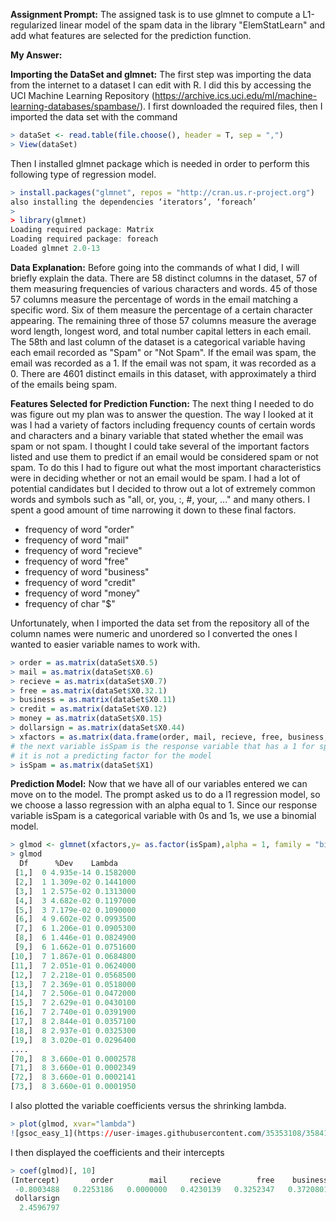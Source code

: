 
**Assignment Prompt:** The assigned task is to use glmnet to compute a L1-regularized linear model of the spam data in the  library "ElemStatLearn" and add what features are selected for the prediction function.

**My Answer:** 

**Importing the DataSet and glmnet:** The first step was importing the data from the internet to a dataset I can edit with R. 
I did this by accessing the UCI Machine Learning Repository (https://archive.ics.uci.edu/ml/machine-learning-databases/spambase/). I first downloaded the required files, then I imported the data set with the command
```R
> dataSet <- read.table(file.choose(), header = T, sep = ",")
> View(dataSet)
```
Then I installed glmnet package which is needed in order to perform this following type of regression model.
```R
> install.packages("glmnet", repos = "http://cran.us.r-project.org")
also installing the dependencies ‘iterators’, ‘foreach’
> 
> library(glmnet)
Loading required package: Matrix
Loading required package: foreach
Loaded glmnet 2.0-13
```

**Data Explanation:** Before going into the commands of what I did, I will briefly explain the data. There are 58 distinct columns in the dataset, 57 of them measuring frequencies of various characters and words. 45 of those 57 columns measure the percentage of words in the email matching a specific word. Six of them measure the percentage of a certain character appearing. The remaining three of those 57 columns measure the average word length, longest word, and total number capital letters in each email. The 58th and last column of the dataset is a categorical variable having each email recorded as "Spam" or "Not Spam". If the email was spam, the email was recorded as a 1. If the email was not spam, it was recorded as a 0. There are 4601 distinct emails in this dataset, with approximately a third of the emails being spam.

**Features Selected for Prediction Function:** The next thing I needed to do was figure out my plan was to answer the question. The way I looked at it was I had a variety of factors including frequency counts of certain words and characters and a binary variable that stated whether the email was spam or not spam. I thought I could take several of the important factors listed and use them to predict if an email would be considered spam or not spam. To do this I had to figure out what the most important characteristics were in deciding whether or not an email would be spam. I had a lot of potential candidates but I decided to throw out a lot of extremely common words and symbols such as "all, or, you, :, #, your, ..." and many others. I spent a good amount of time narrowing it down to these final factors.
* frequency of word "order" 
* frequency of word "mail" 
* frequency of word "recieve" 
* frequency of word "free" 
* frequency of word "business" 
* frequency of word "credit" 
* frequency of word "money" 
* frequency of char "$" 

Unfortunately, when I imported the data set from the repository all of the column names were numeric and unordered so I converted the ones I wanted to easier variable names to work with.
```R
> order = as.matrix(dataSet$X0.5)
> mail = as.matrix(dataSet$X0.6)
> recieve = as.matrix(dataSet$X0.7)
> free = as.matrix(dataSet$X0.32.1)
> business = as.matrix(dataSet$X0.11)
> credit = as.matrix(dataSet$X0.12)
> money = as.matrix(dataSet$X0.15)
> dollarsign = as.matrix(dataSet$X0.44)
> xfactors = as.matrix(data.frame(order, mail, recieve, free, business, credit, money, dollarsign))
# the next variable isSpam is the response variable that has a 1 for spam and 0 for not spam
# it is not a predicting factor for the model
> isSpam = as.matrix(dataSet$X1) 
```

**Prediction Model:**
Now that we have all of our variables entered we can move on to the model. The prompt asked us to do a l1 regression model, so we choose a lasso regression with an alpha equal to 1. Since our response variable isSpam is a categorical variable with 0s and 1s, we use a binomial model.
```R
> glmod <- glmnet(xfactors,y= as.factor(isSpam),alpha = 1, family = "binomial")
> glmod
  Df      %Dev    Lambda
 [1,]  0 4.935e-14 0.1582000
 [2,]  1 1.309e-02 0.1441000
 [3,]  1 2.575e-02 0.1313000
 [4,]  3 4.682e-02 0.1197000
 [5,]  3 7.179e-02 0.1090000
 [6,]  4 9.602e-02 0.0993500
 [7,]  6 1.206e-01 0.0905300
 [8,]  6 1.446e-01 0.0824900
 [9,]  6 1.662e-01 0.0751600
[10,]  7 1.867e-01 0.0684800
[11,]  7 2.051e-01 0.0624000
[12,]  7 2.218e-01 0.0568500
[13,]  7 2.369e-01 0.0518000
[14,]  7 2.506e-01 0.0472000
[15,]  7 2.629e-01 0.0430100
[16,]  7 2.740e-01 0.0391900
[17,]  8 2.844e-01 0.0357100
[18,]  8 2.937e-01 0.0325300
[19,]  8 3.020e-01 0.0296400
....
[70,]  8 3.660e-01 0.0002578
[71,]  8 3.660e-01 0.0002349
[72,]  8 3.660e-01 0.0002141
[73,]  8 3.660e-01 0.0001950
```
I also plotted the variable coefficients versus the shrinking lambda.
```R
> plot(glmod, xvar="lambda")
![gsoc_easy_1](https://user-images.githubusercontent.com/35353108/35841440-dc27c334-0ab0-11e8-8ef9-5b19ed8e5834.jpeg)
```
I then displayed the coefficients and their intercepts
```R
> coef(glmod)[, 10]
(Intercept)       order        mail     recieve        free    business      credit       money 
 -0.8003488   0.2253186   0.0000000   0.4230139   0.3252347   0.3720801   0.0306762   0.1554286 
 dollarsign 
  2.4596797 
```




